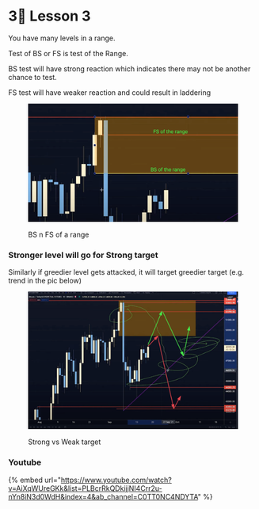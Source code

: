 # 3⃣ Lesson 3

You have many levels in a range.

Test of BS or FS is test of the Range.&#x20;

BS test will have strong reaction which indicates there may not be another chance to test.

FS test will have weaker reaction and could result in laddering

<figure><img src="../../.gitbook/assets/image (6).png" alt=""><figcaption><p>BS n FS of a range</p></figcaption></figure>

### Stronger level will go for Strong target

Similarly if greedier level gets attacked, it will target greedier target (e.g. trend in the pic below)

<figure><img src="../../.gitbook/assets/image (2).png" alt=""><figcaption><p>Strong vs Weak target</p></figcaption></figure>



### Youtube

{% embed url="https://www.youtube.com/watch?v=AiXqWUreGKk&list=PLBcrRkQDkijjNI4Crr2u-nYn8iN3d0WdH&index=4&ab_channel=C0TT0NC4NDYTA" %}

